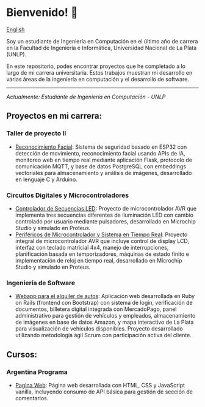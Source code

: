 # Bienvenido! 👋

[English](https://github.com/JuanMartinCB/JuanMartinCB-en-)

Soy un estudiante de Ingeniería en Computación en el último año de carrera en la Facultad de Ingeniería e Informática, Universidad Nacional de La Plata (UNLP).

En este repositorio, podes encontrar proyectos que he completado a lo largo de mi carrera universitaria. Estos trabajos muestran mi desarrollo en varias áreas de la ingeniería en computación y el desarrollo de software. 

---
*Actualmente: Estudiante de Ingeniería en Computación - UNLP*

## Proyectos en mi carrera:

### Taller de proyecto II
  * [Reconocimiento Facial](https://github.com/tpII/2024-G2-RECONOCIMIENTO-FACIAL): Sistema de seguridad basado en ESP32 con detección de movimiento, reconocimiento facial usando APIs de IA, monitoreo web en tiempo real mediante aplicación Flask, protocolo de comunicación MQTT, y base de datos PostgreSQL con embeddings vectoriales para almacenamiento y análisis de imágenes, desarrollado en lenguaje C y Arduino.

### Circuitos Digitales y Microcontroladores
  * [Controlador de Secuencias LED](https://github.com/JuanMartinCB/CDyM-LED-Sequence-Controller-Microcontroller-Programming): Proyecto de microcontrolador AVR que implementa tres secuencias diferentes de iluminación LED con cambio controlado por usuario mediante pulsadores, desarrollado en Microchip Studio y simulado en Proteus.
  * [Periféricos de Microcontrolador y Sistema en Tiempo Real](https://github.com/JuanMartinCB/CDyM-Microcontroller-Peripherals-Real-Time-System): Proyecto integral de microcontrolador AVR que incluye control de display LCD, interfaz con teclado matricial 4x4, manejo de interrupciones, planificación basada en temporizadores, máquinas de estado finito e implementación de reloj en tiempo real, desarrollado en Microchip Studio y simulado en Proteus.

### Ingeniería de Software 
* [Webapp para el alquiler de autos](https://github.com/JuanMartinCB/Alquilapp/tree/master): Aplicación web desarrollada en Ruby on Rails (frontend con Bootstrap) con sistema de login, verificación de documentos, billetera digital integrada con MercadoPago, panel administrativo para gestión de vehículos y empleados, almacenamiento de imágenes en base de datos Amazon, y mapa interactivo de La Plata para visualización de vehículos disponibles. Proyecto desarrollado utilizando metodología ágil Scrum con participación activa del cliente.

## Cursos:

### Argentina Programa 
* [Pagina Web](https://github.com/JuanMartinCB/Argentina-Programa): Página web desarrollada con HTML, CSS y JavaScript vanilla, incluyendo consumo de API básica para gestión de sección de comentarios.
